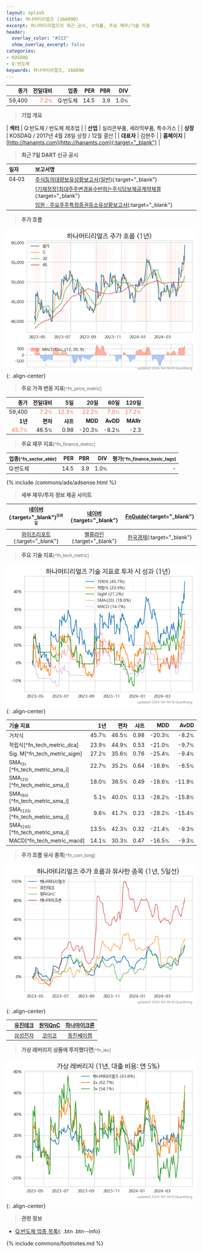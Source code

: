 ```yaml
---
layout: splash
title: 하나머티리얼즈 (166090)
excerpt: 하나머티리얼즈의 최근 공시, 수익률, 주요 재무/기술 지표
header:
  overlay_color: "#333"
  show_overlay_excerpt: false
categories:
- KOSDAQ
- Q:반도체
keywords: 하나머티리얼즈, 166090
---
```


| **종가** | **전일대비** | **업종** | **PER** | **PBR** | **DIV** |
| -------: | -----------: | -------: | ------: | ------: | ------: |
| 59,400 | <span style="color: tomato">7.2<small>%</small></span> | Q:반도체 | 14.5 | 3.9 | 1.0<small>%</small> |

<!-- more -->


> **기업 개요**<a id="company"></a>

| <span style="white-space:nowrap;">**섹터**</span> | Q:반도체 / 반도체 제조업 |
| <span style="white-space:nowrap;">**산업**</span> | 실리콘부품, 세라믹부품, 특수가스 |
| <span style="white-space:nowrap;">**상장**</span> | KOSDAQ / 2017년 4월 28일 상장 / 12월 결산 |
| <span style="white-space:nowrap;">**대표자**</span> | 김현주 |
| <span style="white-space:nowrap;">**홈페이지**</span> | [http://hanamts.com](http://hanamts.com){:target="_blank"} |


> **최근 7일 DART 신규 공시**<a id="dart"></a>

| **일자** |      | **보고서명** |
| :------- | :--- | :----------- |
| 04&#x2011;03 | | [주식등의대량보유상황보고서(일반)](https://dart.fss.or.kr/dsaf001/main.do?rcpNo=20240403003344){:target="_blank"} |
|  | | [[기재정정]최대주주변경을수반하는주식담보제공계약체결              ](https://dart.fss.or.kr/dsaf001/main.do?rcpNo=20240403900332){:target="_blank"} |
|  | | [임원ㆍ주요주주특정증권등소유상황보고서](https://dart.fss.or.kr/dsaf001/main.do?rcpNo=20240403000411){:target="_blank"} |


> **주가 흐름**<a id="price"></a>

![166090](/stock/images/166090.png){: .align-center}


> **주요 가격 변동 지표**<small>[^fn_price_metric]</small>

| **종가** | **전일대비** | **5일** | **20일** | **60일** | **120일** |
| -------: | -----------: | ------: | -------: | -------: | --------: |
| 59,400 | <span style="color: tomato">7.2<small>%</small></span> | <span style="color: tomato">12.3<small>%</small></span> | <span style="color: tomato">22.2<small>%</small></span> | <span style="color: tomato">7.0<small>%</small></span> | <span style="color: tomato">17.2<small>%</small></span> |
| **1년** | **편차** | **샤프** | **MDD** | **AvDD** | **MARr** |
| <span style="color: tomato">45.7<small>%</small></span> | 46.5<small>%</small> | 0.98 | -20.3<small>%</small> | -8.2<small>%</small> | -2.3 |


> **주요 재무 지표**<small>[^fn_finance_metric]</small>

| **업종**<small>[^fn_sector_abbr]</small> | **PER** | **PBR** | **DIV** | **평가**<small>[^fn_finance_basic_tags]</small> |
| :--------------------------------------- | ------: | ------: | ------: | ----------------------------------------------: |
| Q:반도체 | 14.5 | 3.9 | 1.0<small>%</small> | - |



{% include /commons/ads/adsense.html %}

> **세부 재무/투자 정보 제공 사이트**

| [네이버](https://m.stock.naver.com/domestic/stock/166090/finance/summary){:target="_blank"}<sup><small>모바일</small></sup> | [네이버](https://finance.naver.com/item/coinfo.naver?code=166090){:target="_blank"} | [FnGuide](https://comp.fnguide.com/SVO2/ASP/SVD_Invest.asp?gicode=A166090&MenuYn=Y){:target="_blank"} |
| :---: | :---: | :---: |
| [와이즈리포트](https://comp.wisereport.co.kr/company/c1040001.aspx?cmp_cd=166090){:target="_blank"} | [밸류라인](https://www.valueline.co.kr/finance/summary/166090){:target="_blank"} | [한국경제](https://markets.hankyung.com/stock/166090/financial-summary){:target="_blank"} |


> **주요 기술 지표**<small>[^fn_tech_metric]</small>


![166090](/stock/images/166090_tech.png){: .align-center}

| **기술 지표** | **1년** | **편차** | **샤프** | **MDD** | **AvDD** |
| :------------ | ------: | -----------: | -------: | ------: | -------: |
| 거치식 | 45.7<small>%</small> | 46.5<small>%</small> | 0.98 | -20.3<small>%</small> | -8.2<small>%</small> |
| 적립식[^fn_tech_metric_dca] | 23.9<small>%</small> | 44.9<small>%</small> | 0.53 | -21.0<small>%</small> | -9.7<small>%</small> |
| Sig. M[^fn_tech_metric_sigm] | 27.2<small>%</small> | 35.6<small>%</small> | 0.76 | -25.4<small>%</small> | -9.4<small>%</small> |
| SMA<small><sub>(5)</sub></small>[^fn_tech_metric_sma_i] | 22.7<small>%</small> | 35.2<small>%</small> | 0.64 | -16.6<small>%</small> | -6.5<small>%</small> |
| SMA<small><sub>(20)</sub></small>[^fn_tech_metric_sma_i] | 18.0<small>%</small> | 36.5<small>%</small> | 0.49 | -18.6<small>%</small> | -11.9<small>%</small> |
| SMA<small><sub>(60)</sub></small>[^fn_tech_metric_sma_i] | 5.1<small>%</small> | 40.0<small>%</small> | 0.13 | -28.2<small>%</small> | -15.8<small>%</small> |
| SMA<small><sub>(120)</sub></small>[^fn_tech_metric_sma_i] | 9.6<small>%</small> | 41.7<small>%</small> | 0.23 | -28.2<small>%</small> | -15.4<small>%</small> |
| SMA<small><sub>(240)</sub></small>[^fn_tech_metric_sma_i] | 13.5<small>%</small> | 42.3<small>%</small> | 0.32 | -21.4<small>%</small> | -9.3<small>%</small> |
| MACD[^fn_tech_metric_macd] | 14.1<small>%</small> | 30.3<small>%</small> | 0.47 | -16.5<small>%</small> | -9.3<small>%</small> |


> **주가 흐름 유사 종목**<a id="corr"></a><small>[^fn_corr_long]</small>

![166090](/stock/images/166090_corr.png){: .align-center}

|       | [유진테크](/084370/) | [원익QnC](/074600/) | [하나마이크론](/067310/) |
| :---: | :------------------------------------: | :------------------------------------: | :------------------------------------: |
|       | [삼성전자](/005930/) | [코미코](/183300/) | [동진쎄미켐](/005290/) |


> **가상 레버리지 상품에 투자했다면**<a id="2x"></a><small>[^fn_lev]</small>

![166090](/stock/images/166090_2x.png){: .align-center}


> **관련 정보**

- [Q:반도체 업종 목록](/stats/sector/kosdaq_업종_반도체_종목/){: .btn .btn--info}

{% include commons/footnotes.md %}